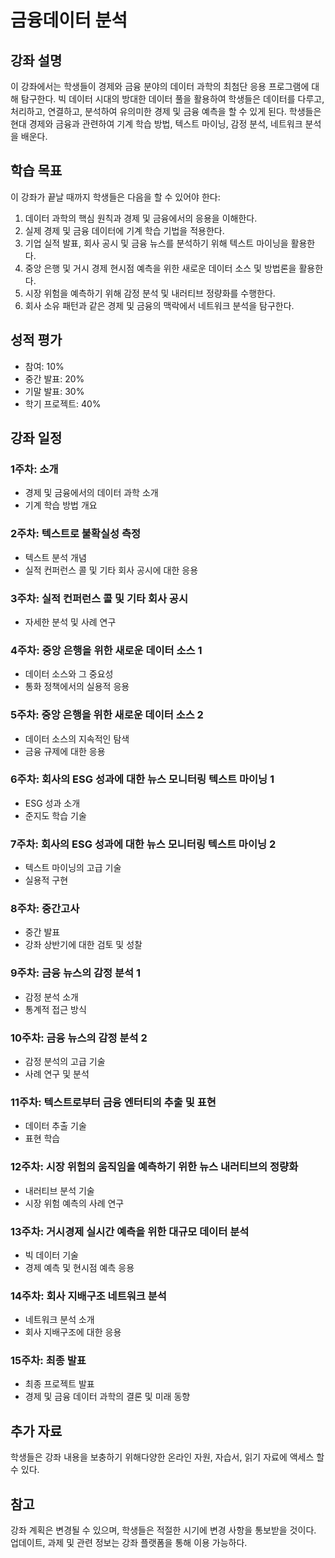 # 금융데이터 분석

## 강좌 설명

이 강좌에서는 학생들이 경제와 금융 분야의 데이터 과학의 최첨단 응용 프로그램에 대해 탐구한다. 빅 데이터 시대의 방대한 데이터 풀을 활용하여 학생들은 데이터를 다루고, 처리하고, 연결하고, 분석하여 유의미한 경제 및 금융 예측을 할 수 있게 된다. 학생들은 현대 경제와 금융과 관련하여 기계 학습 방법, 텍스트 마이닝, 감정 분석, 네트워크 분석을 배운다.

## 학습 목표

이 강좌가 끝날 때까지 학생들은 다음을 할 수 있어야 한다:

1. 데이터 과학의 핵심 원칙과 경제 및 금융에서의 응용을 이해한다.
2. 실제 경제 및 금융 데이터에 기계 학습 기법을 적용한다.
3. 기업 실적 발표, 회사 공시 및 금융 뉴스를 분석하기 위해 텍스트 마이닝을 활용한다.
4. 중앙 은행 및 거시 경제 현시점 예측을 위한 새로운 데이터 소스 및 방법론을 활용한다.
5. 시장 위험을 예측하기 위해 감정 분석 및 내러티브 정량화를 수행한다.
6. 회사 소유 패턴과 같은 경제 및 금융의 맥락에서 네트워크 분석을 탐구한다.

## 성적 평가

- 참여: 10%
- 중간 발표: 20%
- 기말 발표: 30%
- 학기 프로젝트: 40%

## 강좌 일정

### 1주차: 소개

- 경제 및 금융에서의 데이터 과학 소개
- 기계 학습 방법 개요

### 2주차: 텍스트로 불확실성 측정

- 텍스트 분석 개념
- 실적 컨퍼런스 콜 및 기타 회사 공시에 대한 응용

### 3주차: 실적 컨퍼런스 콜 및 기타 회사 공시

- 자세한 분석 및 사례 연구

### 4주차: 중앙 은행을 위한 새로운 데이터 소스 1

- 데이터 소스와 그 중요성
- 통화 정책에서의 실용적 응용

### 5주차: 중앙 은행을 위한 새로운 데이터 소스 2

- 데이터 소스의 지속적인 탐색
- 금융 규제에 대한 응용

### 6주차: 회사의 ESG 성과에 대한 뉴스 모니터링 텍스트 마이닝 1

- ESG 성과 소개
- 준지도 학습 기술

### 7주차: 회사의 ESG 성과에 대한 뉴스 모니터링 텍스트 마이닝 2

- 텍스트 마이닝의 고급 기술
- 실용적 구현

### 8주차: 중간고사

- 중간 발표
- 강좌 상반기에 대한 검토 및 성찰

### 9주차: 금융 뉴스의 감정 분석 1

- 감정 분석 소개
- 통계적 접근 방식

### 10주차: 금융 뉴스의 감정 분석 2

- 감정 분석의 고급 기술
- 사례 연구 및 분석

### 11주차: 텍스트로부터 금융 엔터티의 추출 및 표현

- 데이터 추출 기술
- 표현 학습

### 12주차: 시장 위험의 움직임을 예측하기 위한 뉴스 내러티브의 정량화

- 내러티브 분석 기술
- 시장 위험 예측의 사례 연구

### 13주차: 거시경제 실시간 예측을 위한 대규모 데이터 분석

- 빅 데이터 기술
- 경제 예측 및 현시점 예측 응용

### 14주차: 회사 지배구조 네트워크 분석

- 네트워크 분석 소개
- 회사 지배구조에 대한 응용

### 15주차: 최종 발표

- 최종 프로젝트 발표
- 경제 및 금융 데이터 과학의 결론 및 미래 동향

## 추가 자료

학생들은 강좌 내용을 보충하기 위해다양한 온라인 자원, 자습서, 읽기 자료에 액세스 할 수 있다.

## 참고

강좌 계획은 변경될 수 있으며, 학생들은 적절한 시기에 변경 사항을 통보받을 것이다. 업데이트, 과제 및 관련 정보는 강좌 플랫폼을 통해 이용 가능하다.
